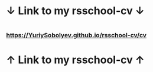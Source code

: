 # ↓ Link to my rsschool-cv ↓
#
### https://YuriySobolyev.github.io/rsschool-cv/cv
# ↑ Link to my rsschool-cv ↑